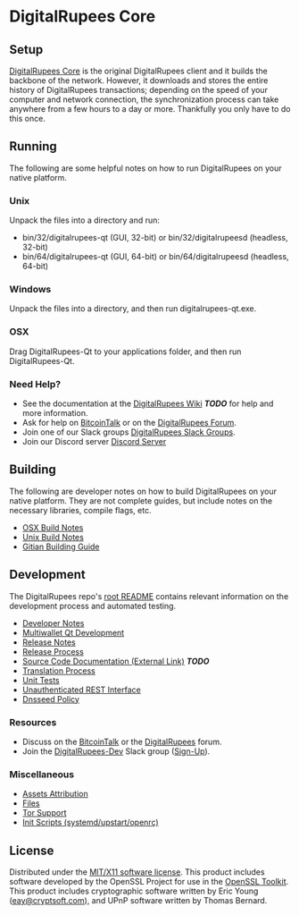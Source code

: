 DigitalRupees Core
=====================

Setup
---------------------
[DigitalRupees Core](http://digitalrupees.org/wallet) is the original DigitalRupees client and it builds the backbone of the network. However, it downloads and stores the entire history of DigitalRupees transactions; depending on the speed of your computer and network connection, the synchronization process can take anywhere from a few hours to a day or more. Thankfully you only have to do this once.

Running
---------------------
The following are some helpful notes on how to run DigitalRupees on your native platform.

### Unix

Unpack the files into a directory and run:

- bin/32/digitalrupees-qt (GUI, 32-bit) or bin/32/digitalrupeesd (headless, 32-bit)
- bin/64/digitalrupees-qt (GUI, 64-bit) or bin/64/digitalrupeesd (headless, 64-bit)

### Windows

Unpack the files into a directory, and then run digitalrupees-qt.exe.

### OSX

Drag DigitalRupees-Qt to your applications folder, and then run DigitalRupees-Qt.

### Need Help?

* See the documentation at the [DigitalRupees Wiki](https://en.bitcoin.it/wiki/Main_Page) ***TODO***
for help and more information.
* Ask for help on [BitcoinTalk](https://bitcointalk.org/index.php?topic=1262920.0) or on the [DigitalRupees Forum](http://forum.digitalrupees.org/).
* Join one of our Slack groups [DigitalRupees Slack Groups](https://digitalrupees.org/slack-logins/).
* Join our Discord server [Discord Server](https://discord.gg/dTRhamf)

Building
---------------------
The following are developer notes on how to build DigitalRupees on your native platform. They are not complete guides, but include notes on the necessary libraries, compile flags, etc.

- [OSX Build Notes](build-osx.md)
- [Unix Build Notes](build-unix.md)
- [Gitian Building Guide](gitian-building.md)

Development
---------------------
The DigitalRupees repo's [root README](https://github.com/digitalrupeesproject/DigitalRupees/blob/master/README.md) contains relevant information on the development process and automated testing.

- [Developer Notes](developer-notes.md)
- [Multiwallet Qt Development](multiwallet-qt.md)
- [Release Notes](release-notes.md)
- [Release Process](release-process.md)
- [Source Code Documentation (External Link)](https://dev.visucore.com/bitcoin/doxygen/) ***TODO***
- [Translation Process](translation_process.md)
- [Unit Tests](unit-tests.md)
- [Unauthenticated REST Interface](REST-interface.md)
- [Dnsseed Policy](dnsseed-policy.md)

### Resources

* Discuss on the [BitcoinTalk](https://bitcointalk.org/index.php?topic=1262920.0) or the [DigitalRupees](http://forum.digitalrupees.org/) forum.
* Join the [DigitalRupees-Dev](https://digitalrupees-dev.slack.com/) Slack group ([Sign-Up](https://digitalrupees-dev.herokuapp.com/)).

### Miscellaneous
- [Assets Attribution](assets-attribution.md)
- [Files](files.md)
- [Tor Support](tor.md)
- [Init Scripts (systemd/upstart/openrc)](init.md)

License
---------------------
Distributed under the [MIT/X11 software license](http://www.opensource.org/licenses/mit-license.php).
This product includes software developed by the OpenSSL Project for use in the [OpenSSL Toolkit](https://www.openssl.org/). This product includes
cryptographic software written by Eric Young ([eay@cryptsoft.com](mailto:eay@cryptsoft.com)), and UPnP software written by Thomas Bernard.
